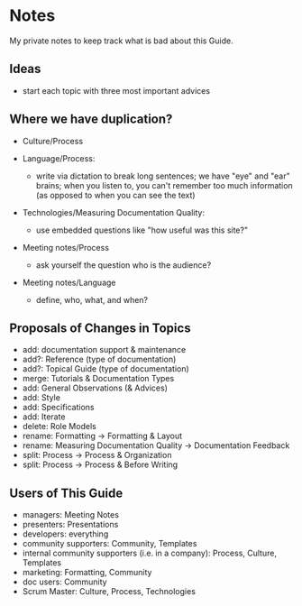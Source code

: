 Notes
=====

My private notes to keep track what is bad about this Guide.

Ideas
-----

* start each topic with three most important advices

Where we have duplication?
--------------------------

- Culture/Process

- Language/Process:
  + write via dictation to break long sentences; we have "eye" and "ear"
    brains; when you listen to, you can't remember too much information (as
    opposed to when you can see the text)

- Technologies/Measuring Documentation Quality:
  + use embedded questions like "how useful was this site?"

- Meeting notes/Process
  + ask yourself the question who is the audience? 

- Meeting notes/Language
  + define, who, what, and when?

Proposals of Changes in Topics
------------------------------

- add: documentation support & maintenance
- add?: Reference (type of documentation)
- add?: Topical Guide (type of documentation)
- merge: Tutorials & Documentation Types
- add: General Observations (& Advices)
- add: Style
- add: Specifications
- add: Iterate
- delete: Role Models
- rename: Formatting -> Formatting & Layout
- rename: Measuring Documentation Quality -> Documentation Feedback
- split: Process -> Process & Organization
- split: Process -> Process & Before Writing

Users of This Guide
-------------------

- managers: Meeting Notes
- presenters: Presentations
- developers: everything
- community supporters: Community, Templates
- internal community supporters (i.e. in a company): Process, Culture,
  Templates
- marketing: Formatting, Community
- doc users: Community
- Scrum Master: Culture, Process, Technologies